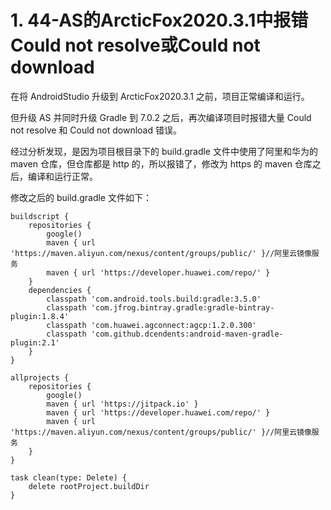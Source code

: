 # 1. 44-AS的ArcticFox2020.3.1中报错Could not resolve或Could not download

在将 AndroidStudio 升级到 ArcticFox2020.3.1 之前，项目正常编译和运行。

但升级 AS 并同时升级 Gradle 到 7.0.2 之后，再次编译项目时报错大量 Could not resolve 和 Could not download 错误。

经过分析发现，是因为项目根目录下的 build.gradle 文件中使用了阿里和华为的 maven 仓库，但仓库都是 http 的，所以报错了，修改为 https 的 maven 仓库之后，编译和运行正常。

修改之后的 build.gradle 文件如下：

```
buildscript {
    repositories {
        google()
        maven { url 'https://maven.aliyun.com/nexus/content/groups/public/' }//阿里云镜像服务
        maven { url 'https://developer.huawei.com/repo/' }
    }
    dependencies {
        classpath 'com.android.tools.build:gradle:3.5.0'
        classpath 'com.jfrog.bintray.gradle:gradle-bintray-plugin:1.8.4'
        classpath 'com.huawei.agconnect:agcp:1.2.0.300'
        classpath 'com.github.dcendents:android-maven-gradle-plugin:2.1'
    }
}

allprojects {
    repositories {
        google()
        maven { url 'https://jitpack.io' }
        maven { url 'https://developer.huawei.com/repo/' }
        maven { url 'https://maven.aliyun.com/nexus/content/groups/public/' }//阿里云镜像服务
    }
}

task clean(type: Delete) {
    delete rootProject.buildDir
}
```